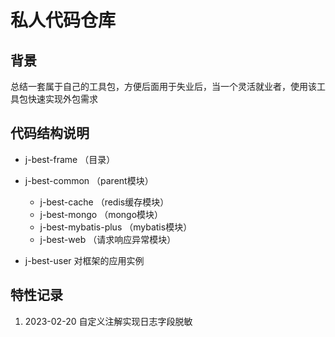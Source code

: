 # 私人代码仓库

## 背景
总结一套属于自己的工具包，方便后面用于失业后，当一个灵活就业者，使用该工具包快速实现外包需求

## 代码结构说明
- j-best-frame （目录）
- j-best-common （parent模块）
  - j-best-cache （redis缓存模块）
  - j-best-mongo （mongo模块）
  - j-best-mybatis-plus （mybatis模块）
  - j-best-web （请求响应异常模块）
     
- j-best-user 对框架的应用实例

## 特性记录

1. 2023-02-20 自定义注解实现日志字段脱敏
